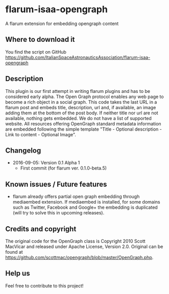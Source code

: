 # flarum-isaa-opengraph
A flarum extension for embedding opengraph content

## Where to download it
You find the script on GitHub
https://github.com/ItalianSpaceAstronauticsAssociation/flarum-isaa-opengraph

## Description
This plugin is our first attempt in writing flarum plugins and has to be considered early alpha.
The Open Graph protocol enables any web page to become a rich object in a social graph. This code takes the last URL in a flarum post and embeds title, description, url and, if available, an image adding them at the bottom of the post body.
If neither title nor url are not available, nothing gets embedded.
We do not have a list of supported website. All resources offering OpenGraph standard metadata information are embedded following the simple template "Title - Optional description - Link to content - Optional Image".

## Changelog
- 2016-09-05: Version 0.1 Alpha 1
  - First commit (for flarum ver. 0.1.0-beta.5)
  
## Known issues / Future features
- flarum already offers partial open graph embedding through mediaembed extension. If mediaembed is installed, for some domains such as Twitter, Facebook and Google+ the embedding is duplicated (will try to solve this in upcoming releases).

## Credits and copyright
The original code for the OpenGraph class is Copyright 2010 Scott MacVicar and released under Apache License, Version 2.0. Original can be found at https://github.com/scottmac/opengraph/blob/master/OpenGraph.php.

## Help us
Feel free to contribute to this project!
